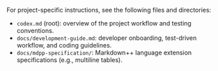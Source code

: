 For project-specific instructions, see the following files and directories:

- `codex.md` (root): overview of the project workflow and testing conventions.
- `docs/development-guide.md`: developer onboarding, test-driven workflow, and coding guidelines.
- `docs/mdpp-specification/`: Markdown++ language extension specifications (e.g., multiline tables).
